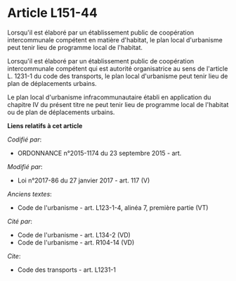 # Article L151-44

Lorsqu'il est élaboré par un établissement public de coopération intercommunale compétent en matière d'habitat, le plan local
d'urbanisme peut tenir lieu de programme local de l'habitat.

Lorsqu'il est élaboré par un établissement public de coopération intercommunale compétent qui est autorité organisatrice au
sens de l'article L. 1231-1 du code des transports, le plan local d'urbanisme peut tenir lieu de plan de déplacements
urbains.

Le plan local d'urbanisme infracommunautaire établi en application du  chapitre IV du présent titre ne peut tenir lieu de
programme local de  l'habitat ou de plan de déplacements urbains.

**Liens relatifs à cet article**

_Codifié par_:

  - ORDONNANCE n°2015-1174 du 23 septembre 2015 - art.

_Modifié par_:

  - Loi n°2017-86 du 27 janvier 2017 - art. 117 (V)

_Anciens textes_:

  - Code de l'urbanisme - art. L123-1-4, alinéa 7, première partie (VT)

_Cité par_:

  - Code de l'urbanisme - art. L134-2 (VD)
  - Code de l'urbanisme - art. R104-14 (VD)

_Cite_:

  - Code des transports - art. L1231-1
